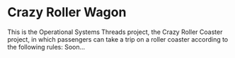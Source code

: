 # Crazy Roller Wagon
This is the Operational Systems Threads project, the Crazy Roller Coaster project, in which passengers can take a trip on a roller coaster according to the following rules:
Soon...
